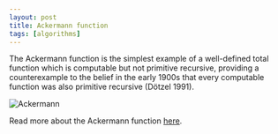 ```yaml
---
layout: post
title: Ackermann function
tags: [algorithms]
---
```


The Ackermann function is the simplest example of a well-defined total function which is computable but not primitive recursive, providing a counterexample to the belief in the early 1900s that every computable function was also primitive recursive (Dötzel 1991).

 ![Ackermann](https://i.stack.imgur.com/3mPy9.png)


Read more about the Ackermann function [here](http://mathworld.wolfram.com/AckermannFunction.html).
